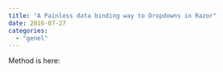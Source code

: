 ```yaml
---
title: "A Painless data binding way to Dropdowns in Razor"
date: 2016-07-27
categories: 
  - "genel"
---
```


Method is here:
